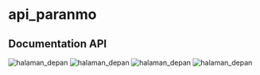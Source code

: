 # api_paranmo

## Documentation API
![halaman_depan](https://user-images.githubusercontent.com/79566120/170852210-796c13df-5d1c-42ba-9622-524091c11a5a.JPG)
![halaman_depan](https://user-images.githubusercontent.com/79566120/170852231-6ea0631a-c11a-4d34-8d89-b019745813d7.JPG)
![halaman_depan](https://user-images.githubusercontent.com/79566120/170852241-3320c27d-2b25-4618-bfbc-815fc640e594.JPG)
![halaman_depan](https://user-images.githubusercontent.com/79566120/170866841-678e48f5-2b82-4d9f-9c66-533b2e9c42f1.JPG)

